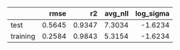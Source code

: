 |          |   rmse |     r2 |   avg_nll |   log_sigma |
|:---------|-------:|-------:|----------:|------------:|
| test     | 0.5645 | 0.9347 |    7.3034 |     -1.6234 |
| training | 0.2584 | 0.9843 |    5.3154 |     -1.6234 |